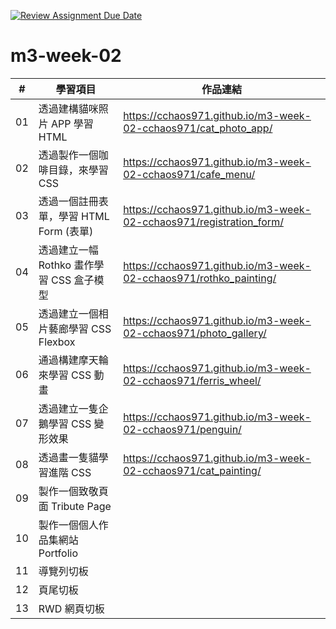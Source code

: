 [![Review Assignment Due Date](https://classroom.github.com/assets/deadline-readme-button-24ddc0f5d75046c5622901739e7c5dd533143b0c8e959d652212380cedb1ea36.svg)](https://classroom.github.com/a/vlJXFE8Y)
# m3-week-02

| #  | 學習項目                                  | 作品連結         |
|----|-----------------------------------------|--------------|
| 01 | 透過建構貓咪照片 APP 學習 HTML            | https://cchaos971.github.io/m3-week-02-cchaos971/cat_photo_app/ |
| 02 | 透過製作一個咖啡目錄，來學習 CSS           | https://cchaos971.github.io/m3-week-02-cchaos971/cafe_menu/ |
| 03 | 透過一個註冊表單，學習 HTML Form (表單)    | https://cchaos971.github.io/m3-week-02-cchaos971/registration_form/ |
| 04 | 透過建立一幅 Rothko 畫作學習 CSS 盒子模型 | https://cchaos971.github.io/m3-week-02-cchaos971/rothko_painting/ |
| 05 | 透過建立一個相片藝廊學習 CSS Flexbox      | https://cchaos971.github.io/m3-week-02-cchaos971/photo_gallery/ |
| 06 | 通過構建摩天輪來學習 CSS 動畫             | https://cchaos971.github.io/m3-week-02-cchaos971/ferris_wheel/ |
| 07 | 透過建立一隻企鵝學習 CSS 變形效果         | https://cchaos971.github.io/m3-week-02-cchaos971/penguin/ |
| 08 | 透過畫一隻貓學習進階 CSS                  | https://cchaos971.github.io/m3-week-02-cchaos971/cat_painting/ |
| 09 | 製作一個致敬頁面 Tribute Page             |  |
| 10 | 製作一個個人作品集網站 Portfolio          |  |
| 11 | 導覽列切板                                |  |
| 12 | 頁尾切板                                  |  |
| 13 | RWD 網頁切板                              |  |